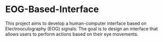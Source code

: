 # EOG-Based-Interface
This project aims to develop a human-computer interface based on Electrooculography (EOG) signals. The goal is to design an interface that allows users to perform actions based on their eye movements. 
